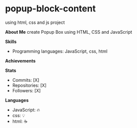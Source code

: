 # popup-block-content
using html, css and js project

**About Me**
create Popup Box using HTML, CSS and JavaScript

**Skills**

* Programming languages: JavaScript, css, html

**Achievements**

**Stats**

* Commits: [X]
* Repositories: [X]
* Followers: [X]

**Languages**

* JavaScript: 🔥
* css: 💡
* html: ☕️
